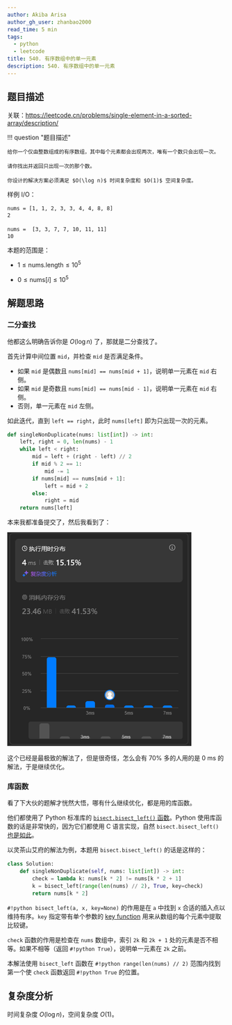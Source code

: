 ```yaml
---
author: Akiba Arisa
author_gh_user: zhanbao2000
read_time: 5 min
tags:
  - python
  - leetcode
title: 540. 有序数组中的单一元素
description: 540. 有序数组中的单一元素
---
```


## 题目描述

关联：https://leetcode.cn/problems/single-element-in-a-sorted-array/description/

!!! question "题目描述"

    给你一个仅由整数组成的有序数组，其中每个元素都会出现两次，唯有一个数只会出现一次。
    
    请你找出并返回只出现一次的那个数。
    
    你设计的解决方案必须满足 $O(\log n)$ 时间复杂度和 $O(1)$ 空间复杂度。

样例 I/O：

```
nums = [1, 1, 2, 3, 3, 4, 4, 8, 8]
2

nums =  [3, 3, 7, 7, 10, 11, 11]
10
```

本题的范围是：

 - $1 \leq \text{nums.length} \leq 10^5$

 - $0 \leq \text{nums}[i] \leq 10^5$

## 解题思路

### 二分查找

他都这么明确告诉你是 $O(\log n)$ 了，那就是二分查找了。

首先计算中间位置 `mid`，并检查 `mid` 是否满足条件。

 - 如果 `mid` 是偶数且 `nums[mid] == nums[mid + 1]`，说明单一元素在 `mid` 右侧。
 - 如果 `mid` 是奇数且 `nums[mid] == nums[mid - 1]`，说明单一元素在 `mid` 右侧。
 - 否则，单一元素在 `mid` 左侧。

如此迭代，直到 `left == right`，此时 `nums[left]` 即为只出现一次的元素。

```python
def singleNonDuplicate(nums: list[int]) -> int:
    left, right = 0, len(nums) - 1
    while left < right:
        mid = left + (right - left) // 2
        if mid % 2 == 1:
            mid -= 1
        if nums[mid] == nums[mid + 1]:
            left = mid + 2
        else:
            right = mid
    return nums[left]
```

本来我都准备提交了，然后我看到了：

![time1](./images/241110-540/time1.png)

这个已经是最极致的解法了，但是很奇怪，怎么会有 70% 多的人用的是 0 ms 的解法，于是继续优化。

### 库函数

看了下大伙的题解才恍然大悟，哪有什么继续优化，都是用的库函数。

他们都使用了 Python 标准库的 [`bisect.bisect_left()` 函数](https://docs.python.org/zh-cn/3.13/library/bisect.html#bisect.bisect_left)。Python 使用库函数的话是非常快的，因为它们都使用 C 语言实现，自然 `bisect.bisect_left()` [也是如此](https://github.com/python/cpython/blob/450db61a78989c5a1f1106be01e071798c783cf9/Modules/_bisectmodule.c#L236-L264)。

以灵茶山艾府的解法为例，本题用 `bisect.bisect_left()` 的话是这样的：

```python
class Solution:
    def singleNonDuplicate(self, nums: list[int]) -> int:
        check = lambda k: nums[k * 2] != nums[k * 2 + 1]
        k = bisect_left(range(len(nums) // 2), True, key=check)
        return nums[k * 2]
```

`#!python bisect_left(a, x, key=None)` 的作用是在 `a` 中找到 `x` 合适的插入点以维持有序。`key` 指定带有单个参数的 [key function](https://docs.python.org/zh-cn/3/glossary.html#term-key-function) 用来从数组的每个元素中提取比较键。

`check` 函数的作用是检查在 `nums` 数组中，索引 `2k` 和 `2k + 1` 处的元素是否不相等。如果不相等（返回 `#!python True`），说明单一元素在 `2k` 之前。

本解法使用 `bisect_left` 函数在 `#!python range(len(nums) // 2)` 范围内找到第一个使 `check` 函数返回 `#!python True` 的位置。

## 复杂度分析

时间复杂度 $O(\log n)$，空间复杂度 $O(1)$。
